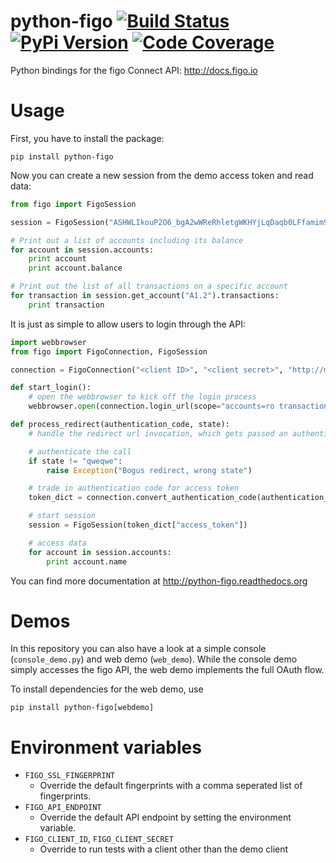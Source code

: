 # python-figo [![Build Status](https://img.shields.io/travis/figo-connect/python-figo.svg?style=flat-square)](https://travis-ci.org/figo-connect/python-figo) [![PyPi Version](http://img.shields.io/pypi/v/python-figo.svg?style=flat-square)](https://pypi.python.org/pypi/python-figo) [![Code Coverage](https://img.shields.io/codecov/c/github/figo-connect/python-figo.svg?style=flat-square)](https://codecov.io/github/figo-connect/python-figo)

Python bindings for the figo Connect API: http://docs.figo.io

# Usage

First, you have to install the package:

```shell
pip install python-figo
```

Now you can create a new session from the demo access token and read data:

```python
from figo import FigoSession

session = FigoSession("ASHWLIkouP2O6_bgA2wWReRhletgWKHYjLqDaqb0LFfamim9RjexTo22ujRIP_cjLiRiSyQXyt2kM1eXU2XLFZQ0Hro15HikJQT_eNeT_9XQ")

# Print out a list of accounts including its balance
for account in session.accounts:
    print account
    print account.balance

# Print out the list of all transactions on a specific account
for transaction in session.get_account("A1.2").transactions:
    print transaction
```

It is just as simple to allow users to login through the API:

```python
import webbrowser
from figo import FigoConnection, FigoSession

connection = FigoConnection("<client ID>", "<client secret>", "http://my-domain.org/redirect-url")

def start_login():
    # open the webbrowser to kick off the login process
    webbrowser.open(connection.login_url(scope="accounts=ro transactions=ro", state="qweqwe"))

def process_redirect(authentication_code, state):
    # handle the redirect url invocation, which gets passed an authentication code and the state (from the initial login_url call)

    # authenticate the call
    if state != "qweqwe":
        raise Exception("Bogus redirect, wrong state")

    # trade in authentication code for access token
    token_dict = connection.convert_authentication_code(authentication_code)

    # start session
    session = FigoSession(token_dict["access_token"])

    # access data
    for account in session.accounts:
        print account.name
```

You can find more documentation at http://python-figo.readthedocs.org

# Demos

In this repository you can also have a look at a simple console (`console_demo.py`) and web demo (`web_demo`). While the console demo simply accesses the figo API, the web demo implements the full OAuth flow.

To install dependencies for the web demo, use

```shell
pip install python-figo[webdemo]
```

# Environment variables

- `FIGO_SSL_FINGERPRINT`
  - Override the default fingerprints with a comma seperated list of fingerprints.
- `FIGO_API_ENDPOINT`
  - Override the default API endpoint by setting the environment variable.
- `FIGO_CLIENT_ID`, `FIGO_CLIENT_SECRET`
  - Override to run tests with a client other than the demo client
  
